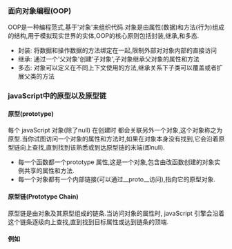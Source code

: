 ### 面向对象编程(OOP)

OOP是一种编程范式,基于'对象'来组织代码.对象是由属性(数据)和方法(行为)组成的结构,用于模拟现实世界的实体,OOP的核心原则包括封装,继承,和多态.
  
- 封装: 将数据和操作数据的方法绑定在一起,限制外部对对象内部的直接访问
- 继承: 通过一个'父对象'创建'子对象',子对象继承父对象的属性和方法
- 多态: 对象可以定义在不同上下文使用的方法,继承关系下子类可以覆盖或者扩展父类的方法
  
### javaScript中的原型以及原型链

#### 原型(prototype)

每个 javaScript 对象(除了null) 在创建时 都会关联另外一个对象,这个对象称之为原型.当你试图访问一个对象的属性和方法时,如果在对象本身没有找到,它会沿着原型链向上查找,直到找到该熟悉或到达原型链的末端(即null).

- 每一个函数都一个prototype 属性,这是一个对象,包含由改函数创建的对象实例共享的属性和方法.
- 每一个对象都有一个内部链接(可以通过__proto__访问),指向它的原型对象.

#### 原型链(Prototype Chain)

原型链是由对象及其原型组成的链条.当访问对象的属性时, javaScript 引擎会沿着这个链条逐级向上查找,直到找到目标属性或达到链条的顶端.

#### 例如

```js

```
